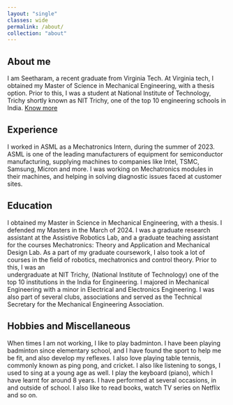 ```yaml
---
layout: "single"
classes: wide
permalink: /about/
collection: "about"
---
```

   
    





## About me

I am Seetharam, a recent graduate from Virginia Tech. At Virginia tech, I obtained my Master of Science in Mechanical Engineering, with a thesis option. Prior to this, I was a student at National Institute of Technology, Trichy shortly known as NIT Trichy, one of the top 10 engineering schools in India.
[Know more](https://seetharamks99.github.io/Interest/) 


## Experience

I worked in ASML as a Mechatronics Intern, during the summer of 2023. ASML is one of the leading manufacturers of equipment for semiconductor 
manufacturing, supplying machines to companies like Intel, TSMC, Samsung, Micron and more. I was working on Mechatronics modules in their machines, and helping
in solving diagnostic issues faced at customer sites. 
    


## Education


I obtained my Master in Science in Mechanical Engineering, with a thesis. I defended my Masters in the March of 2024. I was a graduate research
assistant at the Assistive Robotics Lab, and a graduate teaching assistant for the courses Mechatronics: Theory and Application and Mechanical Design Lab.
As a part of my graduate coursework, I also took a lot of courses in the field of robotics, mechatronics and control theory. Prior to this, I was an     
undergraduate at NIT Trichy, (National Institute of Technology) one of the top 10 institutions in the India for Engineering. I majored in Mechanical                Engineering with a minor in Electrical and Electronics Engineering. I was also part of several clubs, associations and served as the Technical Secretary for        the Mechanical Engineering Association.


## Hobbies and Miscellaneous

When times I am not working, I like to play badminton. I have been playing badminton since elementary school, and I have found the sport to help me be fit, and also develop my reflexes. I also love playing table tennis, commonly known as ping pong, and cricket. I also like listening to songs, I used to sing at a young age as well. I play the keyboard (piano), which I have learnt for around 8 years. I have performed at several occasions, in and outside of school. I also like to read books, watch TV series on Netflix and so on.  

